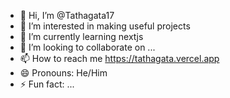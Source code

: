 - 👋 Hi, I’m @Tathagata17
- 👀 I’m interested in making useful projects 
- 🌱 I’m currently learning nextjs
- 💞️ I’m looking to collaborate on ...
- 📫 How to reach me https://tathagata.vercel.app
- 😄 Pronouns: He/Him
- ⚡ Fun fact: ...

<!---
Tathagata17/Tathagata17 is a ✨ special ✨ repository because its `README.md` (this file) appears on your GitHub profile.
You can click the Preview link to take a look at your changes.
--->
